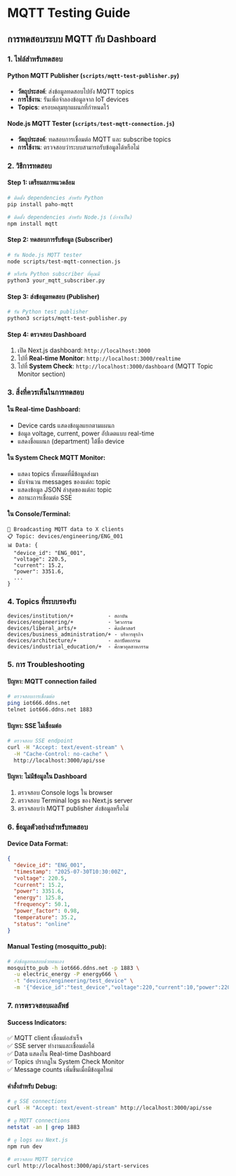 # MQTT Testing Guide

## การทดสอบระบบ MQTT กับ Dashboard

### 1. ไฟล์สำหรับทดสอบ

#### Python MQTT Publisher (`scripts/mqtt-test-publisher.py`)
- **วัตถุประสงค์**: ส่งข้อมูลทดสอบไปยัง MQTT topics
- **การใช้งาน**: รันเพื่อจำลองข้อมูลจาก IoT devices
- **Topics**: ครอบคลุมทุกแผนกที่กำหนดไว้

#### Node.js MQTT Tester (`scripts/test-mqtt-connection.js`)
- **วัตถุประสงค์**: ทดสอบการเชื่อมต่อ MQTT และ subscribe topics
- **การใช้งาน**: ตรวจสอบว่าระบบสามารถรับข้อมูลได้หรือไม่

### 2. วิธีการทดสอบ

#### Step 1: เตรียมสภาพแวดล้อม
```bash
# ติดตั้ง dependencies สำหรับ Python
pip install paho-mqtt

# ติดตั้ง dependencies สำหรับ Node.js (ถ้าจำเป็น)
npm install mqtt
```

#### Step 2: ทดสอบการรับข้อมูล (Subscriber)
```bash
# รัน Node.js MQTT tester
node scripts/test-mqtt-connection.js

# หรือรัน Python subscriber ที่คุณมี
python3 your_mqtt_subscriber.py
```

#### Step 3: ส่งข้อมูลทดสอบ (Publisher)
```bash
# รัน Python test publisher
python3 scripts/mqtt-test-publisher.py
```

#### Step 4: ตรวจสอบ Dashboard
1. เปิด Next.js dashboard: `http://localhost:3000`
2. ไปที่ **Real-time Monitor**: `http://localhost:3000/realtime`
3. ไปที่ **System Check**: `http://localhost:3000/dashboard` (MQTT Topic Monitor section)

### 3. สิ่งที่ควรเห็นในการทดสอบ

#### ใน Real-time Dashboard:
- Device cards แสดงข้อมูลแยกตามแผนก
- ข้อมูล voltage, current, power อัปเดตแบบ real-time
- แสดงชื่อแผนก (department) ใต้ชื่อ device

#### ใน System Check MQTT Monitor:
- แสดง topics ทั้งหมดที่มีข้อมูลส่งมา
- นับจำนวน messages ของแต่ละ topic
- แสดงข้อมูล JSON ล่าสุดของแต่ละ topic
- สถานะการเชื่อมต่อ SSE

#### ใน Console/Terminal:
```
📡 Broadcasting MQTT data to X clients
📋 Topic: devices/engineering/ENG_001
📊 Data: {
  "device_id": "ENG_001",
  "voltage": 220.5,
  "current": 15.2,
  "power": 3351.6,
  ...
}
```

### 4. Topics ที่ระบบรองรับ

```
devices/institution/+           - สถาบัน
devices/engineering/+           - วิศวกรรม  
devices/liberal_arts/+          - ศิลปศาสตร์
devices/business_administration/+ - บริหารธุรกิจ
devices/architecture/+          - สถาปัตยกรรม
devices/industrial_education/+  - ศึกษาอุตสาหกรรม
```

### 5. การ Troubleshooting

#### ปัญหา: MQTT connection failed
```bash
# ตรวจสอบการเชื่อมต่อ
ping iot666.ddns.net
telnet iot666.ddns.net 1883
```

#### ปัญหา: SSE ไม่เชื่อมต่อ
```bash
# ตรวจสอบ SSE endpoint
curl -H "Accept: text/event-stream" \
  -H "Cache-Control: no-cache" \
  http://localhost:3000/api/sse
```

#### ปัญหา: ไม่มีข้อมูลใน Dashboard
1. ตรวจสอบ Console logs ใน browser
2. ตรวจสอบ Terminal logs ของ Next.js server
3. ตรวจสอบว่า MQTT publisher ส่งข้อมูลหรือไม่

### 6. ข้อมูลตัวอย่างสำหรับทดสอบ

#### Device Data Format:
```json
{
  "device_id": "ENG_001",
  "timestamp": "2025-07-30T10:30:00Z",
  "voltage": 220.5,
  "current": 15.2,
  "power": 3351.6,
  "energy": 125.8,
  "frequency": 50.1,
  "power_factor": 0.98,
  "temperature": 35.2,
  "status": "online"
}
```

#### Manual Testing (mosquitto_pub):
```bash
# ส่งข้อมูลทดสอบด้วยตนเอง
mosquitto_pub -h iot666.ddns.net -p 1883 \
  -u electric_energy -P energy666 \
  -t "devices/engineering/test_device" \
  -m '{"device_id":"test_device","voltage":220,"current":10,"power":2200,"status":"online","timestamp":"2025-07-30T10:30:00Z"}'
```

### 7. การตรวจสอบผลลัพธ์

#### Success Indicators:
✅ MQTT client เชื่อมต่อสำเร็จ  
✅ SSE server ทำงานและเชื่อมต่อได้  
✅ Data แสดงใน Real-time Dashboard  
✅ Topics ปรากฏใน System Check Monitor  
✅ Message counts เพิ่มขึ้นเมื่อมีข้อมูลใหม่  

#### คำสั่งสำหรับ Debug:
```bash
# ดู SSE connections
curl -H "Accept: text/event-stream" http://localhost:3000/api/sse

# ดู MQTT connections  
netstat -an | grep 1883

# ดู logs ของ Next.js
npm run dev

# ตรวจสอบ MQTT service
curl http://localhost:3000/api/start-services
```
